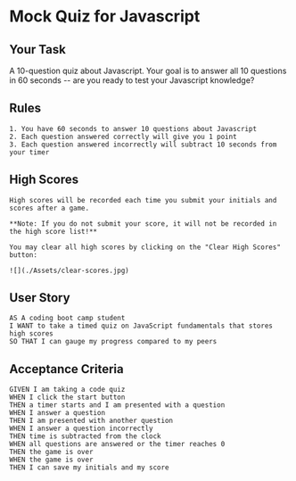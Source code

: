 # Mock Quiz for Javascript

## Your Task
A 10-question quiz about Javascript. Your goal is to answer all 10 questions in 60 seconds -- are you ready to test your Javascript knowledge?

## Rules

```
1. You have 60 seconds to answer 10 questions about Javascript
2. Each question answered correctly will give you 1 point
3. Each question answered incorrectly will subtract 10 seconds from your timer
```

## High Scores

```
High scores will be recorded each time you submit your initials and scores after a game.

**Note: If you do not submit your score, it will not be recorded in the high score list!**

You may clear all high scores by clicking on the "Clear High Scores" button:

![](./Assets/clear-scores.jpg)

```


## User Story

```
AS A coding boot camp student
I WANT to take a timed quiz on JavaScript fundamentals that stores high scores
SO THAT I can gauge my progress compared to my peers
```

## Acceptance Criteria

```
GIVEN I am taking a code quiz
WHEN I click the start button
THEN a timer starts and I am presented with a question
WHEN I answer a question
THEN I am presented with another question
WHEN I answer a question incorrectly
THEN time is subtracted from the clock
WHEN all questions are answered or the timer reaches 0
THEN the game is over
WHEN the game is over
THEN I can save my initials and my score
```

